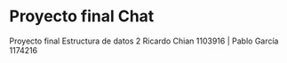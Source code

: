 # Proyecto final Chat
Proyecto final Estructura de datos 2
Ricardo Chian 1103916 | Pablo García 1174216
